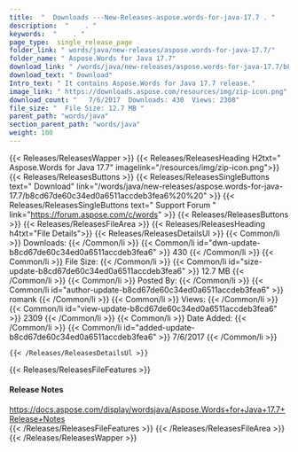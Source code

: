 ```yaml
---
title:  "  Downloads ---New-Releases-aspose.words-for-java-17.7 . " 
description:  "    . " 
keywords:  "    . " 
page_type:  single_release_page
folder_link: " words/java/new-releases/aspose.words-for-java-17.7/"
folder_name: " Aspose.Words for Java 17.7"
download_link: " /words/java/new-releases/aspose.words-for-java-17.7/b8cd67de60c34ed0a6511accdeb3fea6"
download_text: " Download"
Intro_text: " It contains Aspose.Words for Java 17.7 release."
image_link: " https://downloads.aspose.com/resources/img/zip-icon.png"
download_count: "   7/6/2017  Downloads: 430  Views: 2308"
file_size: "  File Size: 12.7 MB "
parent_path: "words/java"
section_parent_path: "words/java"
weight: 100 
---
```


{{< Releases/ReleasesWapper >}}
  {{< Releases/ReleasesHeading H2txt=" Aspose.Words for Java 17.7" imagelink="/resources/img/zip-icon.png">}}
  {{< Releases/ReleasesButtons >}}
    {{< Releases/ReleasesSingleButtons text=" Download" link="/words/java/new-releases/aspose.words-for-java-17.7/b8cd67de60c34ed0a6511accdeb3fea6%20%20" >}}
    {{< Releases/ReleasesSingleButtons text=" Support Forum " link="https://forum.aspose.com/c/words" >}}
  {{< Releases/ReleasesButtons >}}
  {{< Releases/ReleasesFileArea >}}
    {{< Releases/ReleasesHeading h4txt="File Details">}}
    {{< Releases/ReleasesDetailsUl >}}
            {{< Common/li  >}} Downloads: {{< /Common/li >}} 
      {{< Common/li id="dwn-update-b8cd67de60c34ed0a6511accdeb3fea6" >}} 430 {{< /Common/li >}} 
      {{< Common/li  >}} File Size: {{< /Common/li >}} 
      {{< Common/li id="size-update-b8cd67de60c34ed0a6511accdeb3fea6" >}} 12.7 MB {{< /Common/li >}} 
      {{< Common/li  >}} Posted By: {{< /Common/li >}} 
      {{< Common/li id="author-update-b8cd67de60c34ed0a6511accdeb3fea6" >}} romank {{< /Common/li >}} 
      {{< Common/li  >}} Views: {{< /Common/li >}} 
      {{< Common/li id="view-update-b8cd67de60c34ed0a6511accdeb3fea6" >}} 2309 {{< /Common/li >}} 
      {{< Common/li  >}} Date Added: {{< /Common/li >}} 
      {{< Common/li id="added-update-b8cd67de60c34ed0a6511accdeb3fea6" >}} 7/6/2017 {{< /Common/li >}} 

    {{< /Releases/ReleasesDetailsUl >}}

  {{< Releases/ReleasesFileFeatures >}}
      <h4>Release Notes</h4><div><a href="https://docs.aspose.com/display/wordsjava/Aspose.Words+for+Java+17.7+Release+Notes">https://docs.aspose.com/display/wordsjava/Aspose.Words+for+Java+17.7+Release+Notes</a></div>
  {{< /Releases/ReleasesFileFeatures >}}
 {{< /Releases/ReleasesFileArea >}}
{{< /Releases/ReleasesWapper >}}


